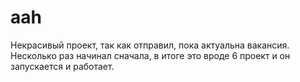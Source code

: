 # aah
Некрасивый проект, так как отправил, пока актуальна вакансия. Несколько раз начинал сначала, в итоге это вроде 6 проект и он запускается и работает.
